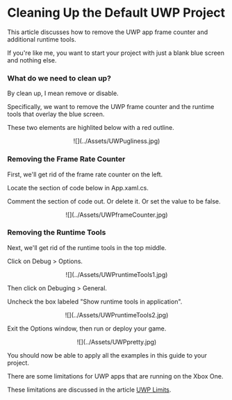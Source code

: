 


# Cleaning Up the Default UWP Project


This article discusses how to remove the UWP app frame counter and additional runtime tools.

If you're like me, you want to start your project with just a blank blue screen and nothing else.


### What do we need to clean up?


By clean up, I mean remove or disable.

Specifically, we want to remove the UWP frame counter and the runtime tools that overlay the blue screen.

These two elements are highlited below with a red outline.


<center>![](../Assets/UWPugliness.jpg)</center>


### Removing the Frame Rate Counter


First, we'll get rid of the frame rate counter on the left.

Locate the section of code below in App.xaml.cs.

Comment the section of code out. Or delete it. Or set the value to be false.


<center>![](../Assets/UWPframeCounter.jpg)</center>


### Removing the Runtime Tools


Next, we'll get rid of the runtime tools in the top middle.

Click on Debug > Options.


<center>![](../Assets/UWPruntimeTools1.jpg)</center>


Then click on Debuging > General.

Uncheck the box labeled "Show runtime tools in application".


<center>![](../Assets/UWPruntimeTools2.jpg)</center>


Exit the Options window, then run or deploy your game.


<center>![](../Assets/UWPpretty.jpg)</center>


You should now be able to apply all the examples in this guide to your project.

There are some limitations for UWP apps that are running on the Xbox One.

These limitations are discussed in the article [UWP Limits](XboxUWPLimits.md).



